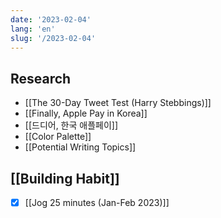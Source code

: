```yaml
---
date: '2023-02-04'
lang: 'en'
slug: '/2023-02-04'
---
```


## Research

- [[The 30-Day Tweet Test (Harry Stebbings)]]
- [[Finally, Apple Pay in Korea]]
- [[드디어, 한국 애플페이]]
- [[Color Palette]]
- [[Potential Writing Topics]]

## [[Building Habit]]

- [x] [[Jog 25 minutes (Jan-Feb 2023)]]
